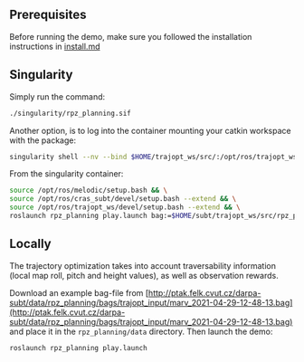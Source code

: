 ## Prerequisites

Before running the demo, make sure you followed the installation instructions in
[install.md](https://github.com/tpet/rpz_planning/blob/devel/docs/install.md)

## Singularity

Simply run the command:
```bash
./singularity/rpz_planning.sif
```

Another option, is to log into the container mounting your catkin workspace with the package:
```bash
singularity shell --nv --bind $HOME/trajopt_ws/src/:/opt/ros/trajopt_ws/src/ rpz_planning.sif
```

From the singularity container:
```bash
source /opt/ros/melodic/setup.bash && \
source /opt/ros/cras_subt/devel/setup.bash --extend && \
source /opt/ros/trajopt_ws/devel/setup.bash --extend && \
roslaunch rpz_planning play.launch bag:=$HOME/subt/trajopt_ws/src/rpz_planning/data/marv_2021-04-29-12-48-13.bag
```

## Locally

The trajectory optimization takes into account traversability information
(local map roll, pitch and height values), as well as observation rewards.

Download an example bag-file from
[http://ptak.felk.cvut.cz/darpa-subt/data/rpz_planning/bags/trajopt_input/marv_2021-04-29-12-48-13.bag](http://ptak.felk.cvut.cz/darpa-subt/data/rpz_planning/bags/trajopt_input/marv_2021-04-29-12-48-13.bag)
and place it in the `rpz_planning/data` directory. Then launch the demo:

```bash
roslaunch rpz_planning play.launch
```

